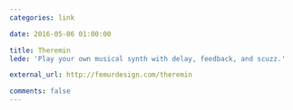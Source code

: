 ```yaml
---
categories: link

date: 2016-05-06 01:00:00

title: Theremin
lede: 'Play your own musical synth with delay, feedback, and scuzz.'

external_url: http://femurdesign.com/theremin

comments: false
---
```

